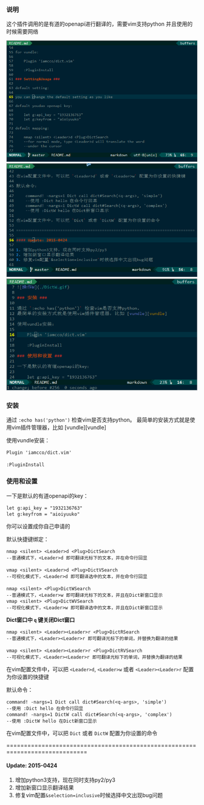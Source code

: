 ### 说明 ###

这个插件调用的是有道的openapi进行翻译的，需要vim支持python
并且使用的时候需要网络

![操作](./operation.gif)
![操作W](./DictW.gif)
![操作R](./DictR.gif)

### 安装 ###

通过 `:echo has('python')` 检查vim是否支持python。
最简单的安装方式就是使用vim插件管理器，比如 [vundle][vundle]

使用vundle安装：

    Plugin 'iamcco/dict.vim'

    :PluginInstall

### 使用和设置 ###

一下是默认的有道openapi的key：

    let g:api_key = "1932136763"
    let g:keyfrom = "aioiyuuko"

你可以设置成你自己申请的

默认快捷键绑定：

    nmap <silent> <Leader>d <Plug>DictSearch
    --普通模式下，<Leader>d 即可翻译光标下的文本，并在命令行回显

    vmap <silent> <Leader>d <Plug>DictVSearch
    --可视化模式下，<Leader>d 即可翻译选中的文本，并在命令行回显

    nmap <silent> <Plug>DictWSearch
    --普通模式下，<Leader>w 即可翻译光标下的文本，并且在Dict新窗口显示
    vmap <silent> <Plug>DictWVSearch
    --可视化模式下，<Leader>w 即可翻译选中的文本，并且在Dict新窗口显示

**Dict窗口中 `q` 键关闭Dict窗口**

    nmap <silent> <Leader><Leader>r <Plug>DictRSearch
    --普通模式下，<Leader><Leader>r 即可翻译光标下的单词，并替换为翻译的结果

    vmap <silent> <Leader><Leader>r <Plug>DictRVSearch
    --可视化模式下，<Leader><Leader>r 即可翻译光标下的单词，并替换为翻译的结果

在vim配置文件中，可以把 `<Leader>d`, `<Leader>w` 或者 `<Leader><Leader>r` 配置为你设置的快捷键

默认命令：

    command! -nargs=1 Dict call dict#Search(<q-args>, 'simple')
    --使用 :Dict hello 在命令行回显
    command! -nargs=1 DictW call dict#Search(<q-args>, 'complex')
    --使用 :DictW hello 在Dict新窗口显示

在vim配置文件中，可以把 `Dict` 或者 `DictW` 配置为你设置的命令

=============================================================================

#### Update: 2015-0424

1. 增加python3支持，现在同时支持py2/py3
2. 增加新窗口显示翻译结果
3. 修复vim配置`&selection=inclusive`时候选择中文出现bug问题

